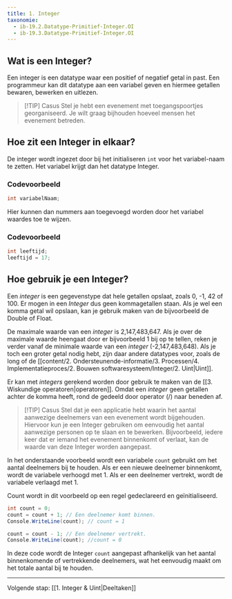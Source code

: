 ```yaml
---
title: 1. Integer
taxonomie:
  - ib-19.2.Datatype-Primitief-Integer.OI
  - ib-19.3.Datatype-Primitief-Integer.OI
---
```


## Wat is een Integer?
Een integer is een datatype waar een positief of negatief getal in past. Een programmeur kan dit datatype aan een variabel geven en hiermee getallen bewaren, bewerken en uitlezen.

> [!TIP] Casus
> Stel je hebt een evenement met toegangspoortjes georganiseerd. Je wilt graag bijhouden hoeveel mensen het evenement betreden.  

## Hoe zit een Integer in elkaar?
De integer wordt ingezet door bij het initialiseren `int` voor het variabel-naam te zetten. Het variabel krijgt dan het datatype Integer.

### Codevoorbeeld
```C#
int variabelNaam;
```

Hier kunnen dan nummers aan toegevoegd worden door het variabel waardes toe te wijzen.

### Codevoorbeeld
```C#
int leeftijd;
leeftijd = 17;
```

## Hoe gebruik je een Integer?
Een _integer_ is een gegevenstype dat hele getallen opslaat, zoals 0, -1, 42 of 100. Er mogen in een _Integer_ dus geen kommagetallen staan. Als je wel een komma getal wil opslaan, kan je gebruik maken van de bijvoorbeeld de Double of Float.

De maximale waarde van een _integer_ is 2,147,483,647. Als je over de maximale waarde heengaat door er bijvoorbeeld 1 bij op te tellen, reken je verder vanaf de minimale waarde van een _integer_ (-2,147,483,648). Als je toch een groter getal nodig hebt, zijn daar andere datatypes voor, zoals de long of de [[content/2. Ondersteunende-informatie/3. Processen/4. Implementatieproces/2. Bouwen softwaresysteem/Integer/2. Uint|Uint]].

Er kan met _integers_ gerekend worden door gebruik te maken van de [[3. Wiskundige operatoren|operatoren]]. Omdat een _integer_ geen getallen achter de komma heeft, rond de gedeeld door operator (/) naar beneden af.

> [!TIP] Casus
>Stel dat je een applicatie hebt waarin het aantal aanwezige deelnemers van een evenement wordt bijgehouden. Hiervoor kun je een Integer gebruiken om eenvoudig het aantal aanwezige personen op te slaan en te bewerken. Bijvoorbeeld, iedere keer dat er iemand het evenement binnenkomt of verlaat, kan de waarde van deze Integer worden aangepast.

In het onderstaande voorbeeld wordt een variabele `count` gebruikt om het aantal deelnemers bij te houden. Als er een nieuwe deelnemer binnenkomt, wordt de variabele verhoogd met 1. Als er een deelnemer vertrekt, wordt de variabele verlaagd met 1.

Count wordt in dit voorbeeld op een regel gedeclareerd en geïnitialiseerd.

```C#
int count = 0; 
count = count + 1; // Een deelnemer komt binnen.
Console.WriteLine(count); // count = 1

count = count - 1; // Een deelnemer vertrekt.
Console.WriteLine(count); //count = 0
```

In deze code wordt de Integer `count` aangepast afhankelijk van het aantal binnenkomende of vertrekkende deelnemers, wat het eenvoudig maakt om het totale aantal bij te houden.

---

Volgende stap: [[1. Integer & Uint|Deeltaken]]